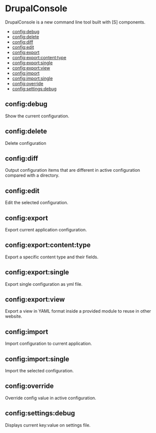 # DrupalConsole

DrupalConsole is a new command line tool built with [S] components.

- [config:debug](#configdebug)
- [config:delete](#configdelete)
- [config:diff](#configdiff)
- [config:edit](#configedit)
- [config:export](#configexport)
- [config:export:content:type](#configexportcontenttype)
- [config:export:single](#configexportsingle)
- [config:export:view](#configexportview)
- [config:import](#configimport)
- [config:import:single](#configimportsingle)
- [config:override](#configoverride)
- [config:settings:debug](#configsettingsdebug)

## config:debug

Show the current configuration.

## config:delete

Delete configuration

## config:diff

Output configuration items that are different in active configuration compared with a directory.

## config:edit

Edit the selected configuration.

## config:export

Export current application configuration.

## config:export:content:type

Export a specific content type and their fields.

## config:export:single

Export single configuration as yml file.

## config:export:view

Export a view in YAML format inside a provided module to reuse in other website.

## config:import

Import configuration to current application.

## config:import:single

Import the selected configuration.

## config:override

Override config value in active configuration.

## config:settings:debug

Displays current key:value on settings file.
